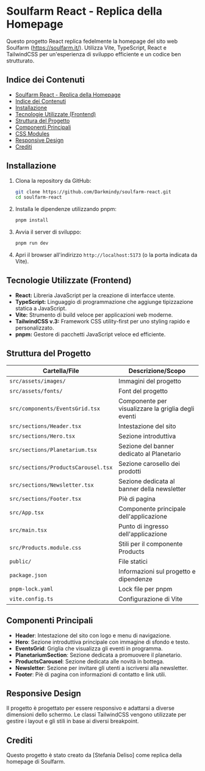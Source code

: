 # Soulfarm React - Replica della Homepage

Questo progetto React replica fedelmente la homepage del sito web Soulfarm (https://soulfarm.it/). Utilizza Vite, TypeScript, React e TailwindCSS per un'esperienza di sviluppo efficiente e un codice ben strutturato.

## Indice dei Contenuti

- [Soulfarm React - Replica della Homepage](#soulfarm-react---replica-della-homepage)
- [Indice dei Contenuti](#indice-dei-contenuti)
- [Installazione](#installazione)
- [Tecnologie Utilizzate (Frontend)](#tecnologie-utilizzate-frontend)
- [Struttura del Progetto](#struttura-del-progetto)
- [Componenti Principali](#componenti-principali)
- [CSS Modules](#css-modules)
- [Responsive Design](#responsive-design)
- [Crediti](#crediti)

## Installazione

1.  Clona la repository da GitHub:

    ```bash
    git clone https://github.com/Darkmindy/soulfarm-react.git
    cd soulfarm-react
    ```

2.  Installa le dipendenze utilizzando pnpm:

    ```bash
    pnpm install
    ```

3.  Avvia il server di sviluppo:

    ```bash
    pnpm run dev
    ```

4.  Apri il browser all'indirizzo `http://localhost:5173` (o la porta indicata da Vite).

## Tecnologie Utilizzate (Frontend)

-   **React:** Libreria JavaScript per la creazione di interfacce utente.
-   **TypeScript:** Linguaggio di programmazione che aggiunge tipizzazione statica a JavaScript.
-   **Vite:** Strumento di build veloce per applicazioni web moderne.
-   **TailwindCSS v.3:** Framework CSS utility-first per uno styling rapido e personalizzato.
-   **pnpm:** Gestore di pacchetti JavaScript veloce ed efficiente.

## Struttura del Progetto

| Cartella/File | Descrizione/Scopo |
|---|---|
| `src/assets/images/` | Immagini del progetto |
| `src/assets/fonts/` | Font del progetto |
| `src/components/EventsGrid.tsx` | Componente per visualizzare la griglia degli eventi |
| `src/sections/Header.tsx` | Intestazione del sito |
| `src/sections/Hero.tsx` | Sezione introduttiva |
| `src/sections/Planetarium.tsx` | Sezione del banner dedicato al Planetario |
| `src/sections/ProductsCarousel.tsx` | Sezione carosello dei prodotti |
| `src/sections/Newsletter.tsx` | Sezione dedicata al banner della newsletter |
| `src/sections/Footer.tsx` | Piè di pagina |
| `src/App.tsx` | Componente principale dell'applicazione |
| `src/main.tsx` | Punto di ingresso dell'applicazione |
| `src/Products.module.css` | Stili per il componente Products |
| `public/` | File statici |
| `package.json` | Informazioni sul progetto e dipendenze |
| `pnpm-lock.yaml` | Lock file per pnpm |
| `vite.config.ts` | Configurazione di Vite |

## Componenti Principali

- **Header**: Intestazione del sito con logo e menu di navigazione.
- **Hero**: Sezione introduttiva principale con immagine di sfondo e testo.
- **EventsGrid**: Griglia che visualizza gli eventi in programma.
- **PlanetariumSection**: Sezione dedicata a promuovere il planetario.
- **ProductsCarousel**: Sezione dedicata alle novità in bottega.
- **Newsletter**: Sezione per invitare gli utenti a iscriversi alla newsletter.
- **Footer**: Piè di pagina con informazioni di contatto e link utili.

## Responsive Design

Il progetto è progettato per essere responsivo e adattarsi a diverse dimensioni dello schermo. Le classi TailwindCSS vengono utilizzate per gestire i layout e gli stili in base ai diversi breakpoint.

## Crediti

Questo progetto è stato creato da \[Stefania Deliso] come replica della homepage di Soulfarm.